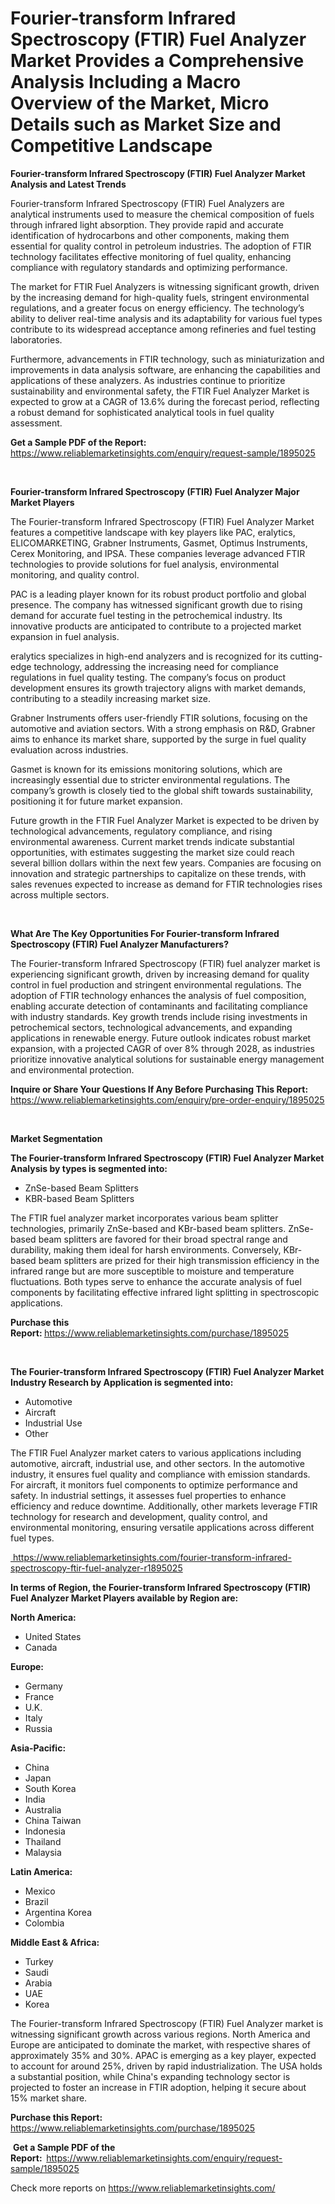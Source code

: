 <p><h1>Fourier-transform Infrared Spectroscopy (FTIR) Fuel Analyzer Market Provides a Comprehensive Analysis Including a Macro Overview of the Market, Micro Details such as Market Size and Competitive Landscape</h1></p><p><strong>Fourier-transform Infrared Spectroscopy (FTIR) Fuel Analyzer Market Analysis and Latest Trends</strong></p>
<p><p>Fourier-transform Infrared Spectroscopy (FTIR) Fuel Analyzers are analytical instruments used to measure the chemical composition of fuels through infrared light absorption. They provide rapid and accurate identification of hydrocarbons and other components, making them essential for quality control in petroleum industries. The adoption of FTIR technology facilitates effective monitoring of fuel quality, enhancing compliance with regulatory standards and optimizing performance.</p><p>The market for FTIR Fuel Analyzers is witnessing significant growth, driven by the increasing demand for high-quality fuels, stringent environmental regulations, and a greater focus on energy efficiency. The technology’s ability to deliver real-time analysis and its adaptability for various fuel types contribute to its widespread acceptance among refineries and fuel testing laboratories.</p><p>Furthermore, advancements in FTIR technology, such as miniaturization and improvements in data analysis software, are enhancing the capabilities and applications of these analyzers. As industries continue to prioritize sustainability and environmental safety, the FTIR Fuel Analyzer Market is expected to grow at a CAGR of 13.6% during the forecast period, reflecting a robust demand for sophisticated analytical tools in fuel quality assessment.</p></p>
<p><strong>Get a Sample PDF of the Report:&nbsp;</strong> <a href="https://www.reliablemarketinsights.com/enquiry/request-sample/1895025?utm_campaign=3523&utm_medium=2&utm_source=Github&utm_content=ia&utm_term=28032025&utm_id=fourier-transform-infrared-spectroscopy-ftir-fuel-analyzer">https://www.reliablemarketinsights.com/enquiry/request-sample/1895025</a></p>
<p>&nbsp;</p>
<p><strong>Fourier-transform Infrared Spectroscopy (FTIR) Fuel Analyzer Major Market Players</strong></p>
<p><p>The Fourier-transform Infrared Spectroscopy (FTIR) Fuel Analyzer Market features a competitive landscape with key players like PAC, eralytics, ELICOMARKETING, Grabner Instruments, Gasmet, Optimus Instruments, Cerex Monitoring, and IPSA. These companies leverage advanced FTIR technologies to provide solutions for fuel analysis, environmental monitoring, and quality control.</p><p>PAC is a leading player known for its robust product portfolio and global presence. The company has witnessed significant growth due to rising demand for accurate fuel testing in the petrochemical industry. Its innovative products are anticipated to contribute to a projected market expansion in fuel analysis.</p><p>eralytics specializes in high-end analyzers and is recognized for its cutting-edge technology, addressing the increasing need for compliance regulations in fuel quality testing. The company’s focus on product development ensures its growth trajectory aligns with market demands, contributing to a steadily increasing market size.</p><p>Grabner Instruments offers user-friendly FTIR solutions, focusing on the automotive and aviation sectors. With a strong emphasis on R&D, Grabner aims to enhance its market share, supported by the surge in fuel quality evaluation across industries.</p><p>Gasmet is known for its emissions monitoring solutions, which are increasingly essential due to stricter environmental regulations. The company’s growth is closely tied to the global shift towards sustainability, positioning it for future market expansion.</p><p>Future growth in the FTIR Fuel Analyzer Market is expected to be driven by technological advancements, regulatory compliance, and rising environmental awareness. Current market trends indicate substantial opportunities, with estimates suggesting the market size could reach several billion dollars within the next few years. Companies are focusing on innovation and strategic partnerships to capitalize on these trends, with sales revenues expected to increase as demand for FTIR technologies rises across multiple sectors.</p></p>
<p>&nbsp;</p>
<p><strong>What Are The Key Opportunities For Fourier-transform Infrared Spectroscopy (FTIR) Fuel Analyzer Manufacturers?</strong></p>
<p><p>The Fourier-transform Infrared Spectroscopy (FTIR) fuel analyzer market is experiencing significant growth, driven by increasing demand for quality control in fuel production and stringent environmental regulations. The adoption of FTIR technology enhances the analysis of fuel composition, enabling accurate detection of contaminants and facilitating compliance with industry standards. Key growth trends include rising investments in petrochemical sectors, technological advancements, and expanding applications in renewable energy. Future outlook indicates robust market expansion, with a projected CAGR of over 8% through 2028, as industries prioritize innovative analytical solutions for sustainable energy management and environmental protection.</p></p>
<p><strong>Inquire or Share Your Questions If Any Before Purchasing This Report:</strong> <a href="https://www.reliablemarketinsights.com/enquiry/pre-order-enquiry/1895025?utm_campaign=3523&utm_medium=2&utm_source=Github&utm_content=ia&utm_term=28032025&utm_id=fourier-transform-infrared-spectroscopy-ftir-fuel-analyzer">https://www.reliablemarketinsights.com/enquiry/pre-order-enquiry/1895025</a></p>
<p>&nbsp;</p>
<p><strong>Market Segmentation</strong></p>
<p><strong>The Fourier-transform Infrared Spectroscopy (FTIR) Fuel Analyzer Market Analysis by types is segmented into:</strong></p>
<p><ul><li>ZnSe-based Beam Splitters</li><li>KBR-based Beam Splitters</li></ul></p>
<p><p>The FTIR fuel analyzer market incorporates various beam splitter technologies, primarily ZnSe-based and KBr-based beam splitters. ZnSe-based beam splitters are favored for their broad spectral range and durability, making them ideal for harsh environments. Conversely, KBr-based beam splitters are prized for their high transmission efficiency in the infrared range but are more susceptible to moisture and temperature fluctuations. Both types serve to enhance the accurate analysis of fuel components by facilitating effective infrared light splitting in spectroscopic applications.</p></p>
<p><strong>Purchase this Report:&nbsp;</strong><a href="https://www.reliablemarketinsights.com/purchase/1895025?utm_campaign=3523&utm_medium=2&utm_source=Github&utm_content=ia&utm_term=28032025&utm_id=fourier-transform-infrared-spectroscopy-ftir-fuel-analyzer">https://www.reliablemarketinsights.com/purchase/1895025</a></p>
<p>&nbsp;</p>
<p><strong>The Fourier-transform Infrared Spectroscopy (FTIR) Fuel Analyzer Market Industry Research by Application is segmented into:</strong></p>
<p><ul><li>Automotive</li><li>Aircraft</li><li>Industrial Use</li><li>Other</li></ul></p>
<p><p>The FTIR Fuel Analyzer market caters to various applications including automotive, aircraft, industrial use, and other sectors. In the automotive industry, it ensures fuel quality and compliance with emission standards. For aircraft, it monitors fuel components to optimize performance and safety. In industrial settings, it assesses fuel properties to enhance efficiency and reduce downtime. Additionally, other markets leverage FTIR technology for research and development, quality control, and environmental monitoring, ensuring versatile applications across different fuel types.</p></p>
<p><a href="https://www.reliablemarketinsights.com/fourier-transform-infrared-spectroscopy-ftir-fuel-analyzer-r1895025?utm_campaign=3523&utm_medium=2&utm_source=Github&utm_content=ia&utm_term=28032025&utm_id=fourier-transform-infrared-spectroscopy-ftir-fuel-analyzer">&nbsp;https://www.reliablemarketinsights.com/fourier-transform-infrared-spectroscopy-ftir-fuel-analyzer-r1895025</a></p>
<p><strong>In terms of Region, the Fourier-transform Infrared Spectroscopy (FTIR) Fuel Analyzer Market Players available by Region are:</strong></p>
<p>
    <p> <strong> North America: </strong>
        <ul>
            <li>United States</li>
            <li>Canada</li>
        </ul>
        </p> 
    <p> <strong> Europe: </strong>
        <ul>
            <li>Germany</li>
            <li>France</li>
            <li>U.K.</li>
            <li>Italy</li>
            <li>Russia</li>
        </ul>
        </p> 
    <p> <strong> Asia-Pacific: </strong>
        <ul>
            <li>China</li>
            <li>Japan</li>
            <li>South Korea</li>
            <li>India</li>
            <li>Australia</li>
            <li>China Taiwan</li>
            <li>Indonesia</li>
            <li>Thailand</li>
            <li>Malaysia</li>
        </ul>
        </p> 
    <p> <strong> Latin America: </strong>
        <ul>
            <li>Mexico</li>
            <li>Brazil</li>
            <li>Argentina Korea</li>
            <li>Colombia</li>
        </ul>
        </p> 
    <p> <strong> Middle East & Africa: </strong>
        <ul>
            <li>Turkey</li>
            <li>Saudi</li>
            <li>Arabia</li>
            <li>UAE</li>
            <li>Korea</li>
        </ul>
    </p>
    </p>
<p><p>The Fourier-transform Infrared Spectroscopy (FTIR) Fuel Analyzer market is witnessing significant growth across various regions. North America and Europe are anticipated to dominate the market, with respective shares of approximately 35% and 30%. APAC is emerging as a key player, expected to account for around 25%, driven by rapid industrialization. The USA holds a substantial position, while China's expanding technology sector is projected to foster an increase in FTIR adoption, helping it secure about 15% market share.</p></p>
<p><strong>Purchase this Report: </strong><a href="https://www.reliablemarketinsights.com/purchase/1895025?utm_campaign=3523&utm_medium=2&utm_source=Github&utm_content=ia&utm_term=28032025&utm_id=fourier-transform-infrared-spectroscopy-ftir-fuel-analyzer">https://www.reliablemarketinsights.com/purchase/1895025</a></p>
<p>&nbsp;<strong>Get a Sample PDF of the Report:&nbsp;&nbsp;</strong><a href="https://www.reliablemarketinsights.com/enquiry/request-sample/1895025?utm_campaign=3523&utm_medium=2&utm_source=Github&utm_content=ia&utm_term=28032025&utm_id=fourier-transform-infrared-spectroscopy-ftir-fuel-analyzer">https://www.reliablemarketinsights.com/enquiry/request-sample/1895025</a></p>
<p><strong></strong></p>
<p>Check more reports on <a href="https://www.reliablemarketinsights.com/?utm_campaign=3523&utm_medium=2&utm_source=Github&utm_content=ia&utm_term=28032025&utm_id=fourier-transform-infrared-spectroscopy-ftir-fuel-analyzer">https://www.reliablemarketinsights.com/</a></p>